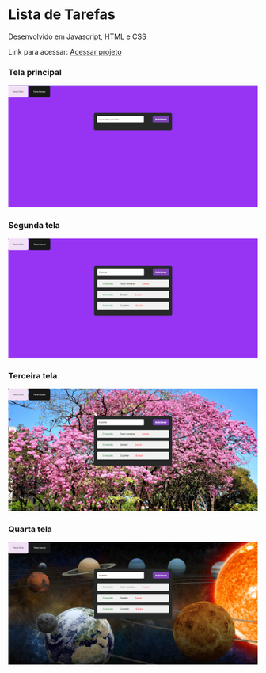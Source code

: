 # Lista de Tarefas
Desenvolvido em Javascript, HTML e CSS
<p>Link para acessar: <a href="https://ynaralira.github.io/ListaTarefas/">Acessar projeto</a> </p>

<h3>Tela principal</h3>
<img src="img1.png"> 

<h3>Segunda tela</h3>
<img src="img2.png"> 

<h3>Terceira tela</h3>
<img src="img3.png"> 
<h3>Quarta tela</h3>
<img src="img4.png"> 
